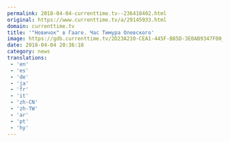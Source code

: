 ```yaml
---
permalink: 2018-04-04-currenttime.tv--236418402.html
original: https://www.currenttime.tv/a/29145933.html
domain: currenttime.tv
title: '"Новичок" в Гааге. Час Тимура Олевского'
image: https://gdb.currenttime.tv/2D23A210-CEA1-445F-B85D-3E0AB9347F00_cx0_cy9_cw0_w1200_r1_s.jpg
date: 2018-04-04 20:36:18
category: news
translations: 
 - 'en'
 - 'es'
 - 'de'
 - 'ja'
 - 'fr'
 - 'it'
 - 'zh-CN'
 - 'zh-TW'
 - 'ar'
 - 'pt'
 - 'hy'
---
```


